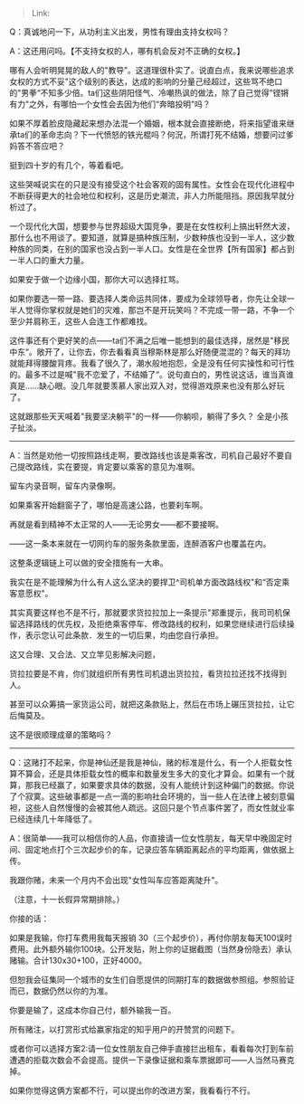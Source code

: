 > Link: 

Q：真诚地问一下，从功利主义出发，男性有理由支持女权吗？

A：这还用问吗。【不支持女权的人，哪有机会反对不正确的女权。】

哪有人会听明晃晃的敌人的"教导”。这道理很朴实了。说直白点，我来说哪些追求女权的方式不妥"这个级别的表达，达成的影响的分量己经超过，这些骂不绝口的"男拳“不知多少倍。ta们这些阴阳怪气、冷嘲热讽的做法，除了自己觉得"铿锵有力"之外，有哪怕一个女性会去因为他们“奔暗投明"吗？

如果不厚着脸皮隐藏起来想办法混一个婚姻，根本就会直接断绝，将来指望谁来继承ta们的革命志向？下一代愤怒的铁光棍吗？何況，所谓打死不结婚，想要问过爹妈答不答应吧？

挺到四十岁的有几个，等着看吧。

这些哭喊说实在的只是没有接受这个社会客观的固有属性。女性会在现代化进程中不断获得更大的社会地位和权利，这是历史潮流，非人力所能阻挡。原因我早就分析过了。

一个现代化大国，想要参与世界超级大国竞争，要是在女性权利上搞出轩然大波，那什么也不用谈了。要知道，就算是搞种族压制，少数种族也没到一半人，这少数种族的同类，在别的国家也没占到一半人口。女性是在全世界【所有国家】都占到一半人口的重大力量。

如果安于做一个边缘小国，那你大可以选择扛骂。

如果你要选一带一路、要选择人类命运共同体，要成为全球领导者，你先让全球一半人觉得你掌权就是她们的灾难，那岂不是开玩笑吗？不完成一带一路，不争一个至少并肩称王，这些人会连工作都难找。

这件事还有个更好笑的点——ta们不满之后唯一能想到的最佳选择，居然是"移民中东“。敞开了，让你去，你去看看真当穆斯林是那么好随便混混的？每天的拜功就能拜得腰酸背疼。我看了很久了，潮水般地抱怨，全是没有任何实操性和可行性的。最多不过是喊"我不恋爱了，不结婚了“。说句直白的，男性说这话，谁当真谁真是..….缺心眼。没几年就要羡慕人家出双入对，觉得游戏原来也没有那么好玩了。

这就跟那些天天喊着"我要坚决躺平"的一样——你躺呗，躺得了多久？ 全是小孩子扯淡。

---

A：当然是劝他一切按照路线走啊，要改路线也该是乘客改，司机自己最好不要自己提改路线，实在要提，肯定要以乘客的意见为准啊。

留车内录音啊，留车内录像啊。

如果乘客开始翻窗子了，哪怕是高速公路，也要刹车啊。

再就是看到精神不太正常的人——无论男女——都不要接啊。

——这一条本来就在一切网约车的服务条款里面，连醉酒客户也覆盖在内。

这整条逻辑链上可以做的安全措施有一大串。

我实在是不能理解为什么有人这么坚决的要捍卫^司机单方面改路线权"和“否定乘客意愿权"。

其实真要这样也不是不行，那就要求货拉拉加上一条提示"郑重提示，我司司机保留选择路线的优先权，及拒绝乘客停车、修改路线的权利，如果您继续进行后续操作，表示您认可此条款．发生的一切后果，均由您自行承担。

这又合理、又合法、又立竿见影解决问题，

货拉拉要是不肯，你们就组织所有男性司机退出货拉拉，看货拉拉还找不找得到人。

甚至可以众筹搞一家货运公司，就把这条款贴上，然后在市场上碾压货拉拉，让它后悔莫及。

这不是很顺理成章的策略吗？

---

Q：这赌打不起来，你是神仙还是我是神仙，赌的标准是什么，有一个人拒载女性算不算会，还是具体拒载女性的概率和数量发生多大的变化才算会。如果有一个就算，那我已经赢了，如果要求具体的数据，没有人能统计到这种偏门的数据。你说了个寂寞。这些破事都是一点一滴的影响社会环境的，当一些人在法律上被刻意偏袒，这些人自然慢慢的会被其他人疏远。这回只是个节点事件罢了，而女性就业率已经连续几十年降低了。

A：很简单——我可以相信你的人品，你直接请一位女性朋友，每天早中晚固定时间、固定地点打个三次起步价的车，记录应答车辆距离起点的平均距离，做依据上传。

我跟你赌，未来一个月内不会出现"女性叫车应答距离陡升"。

（注意，十一长假异常期排除。）

你接的话：

如果是我输，你打车费用我每天报销 30（三个起步价），再付你朋友每天100误时费用。此外额外输你100块。公开发贴，附上你的证据截图（当然身份隐去）承认赌输。合计130x30+100，正好4000。

但恕我会征集同一个城市的女生们自愿提供的同期打车的数据做参照组。参照验证而已，数据仍然以你的为准。

你要是输了，这成本你自己付，额外输我一百。

所有赌注，以打赏形式给赢家指定的知乎用户的开赞赏的问题下。

或者你可以选择方案2:请一位女性朋友自己伸手直接拦出租车，看看每次打到车前遭遇的拒载次数会不会提高。提供一下录像证据和乘车票据即可——人当然马赛克掉。

如果你觉得这俩方案都不行，可以提出你的改进方案，我看看行不行。
